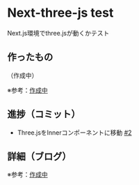 # Next-three-js test

Next.js環境でthree.jsが動くかテスト

## 作ったもの

（作成中）

※参考：[作成中]()

## 進捗（コミット）

- Three.jsをInnerコンポーネントに移動 [#2](https://github.com/ryo-i/next-three-js-test/issues/2)

## 詳細（ブログ）

※参考：[作成中]()